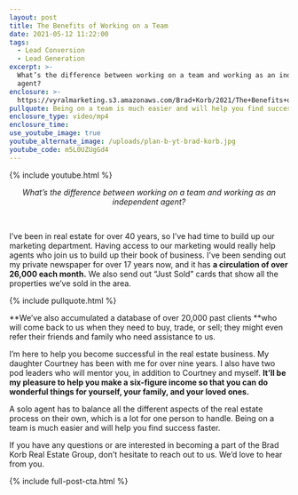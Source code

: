 ```yaml
---
layout: post
title: The Benefits of Working on a Team
date: 2021-05-12 11:22:00
tags:
  - Lead Conversion
  - Lead Generation
excerpt: >-
  What’s the difference between working on a team and working as an independent
  agent?
enclosure: >-
  https://vyralmarketing.s3.amazonaws.com/Brad+Korb/2021/The+Benefits+of+Working+on+a+Team+(1).mp4
pullquote: Being on a team is much easier and will help you find success faster.
enclosure_type: video/mp4
enclosure_time:
use_youtube_image: true
youtube_alternate_image: /uploads/plan-b-yt-brad-korb.jpg
youtube_code: m5L0UZUgGd4
---
```

{% include youtube.html %}

<center><em>What&rsquo;s the difference between working on a team and working as an independent agent?</em></center>

&nbsp;

I’ve been in real estate for over 40 years, so I’ve had time to build up our marketing department. Having access to our marketing would really help agents who join us to build up their book of business. I’ve been sending out my private newspaper for over 17 years now, and it has&nbsp;**a circulation of over 26,000 each month.**&nbsp;We also send out “Just Sold” cards that show all the properties we’ve sold in the area.

{% include pullquote.html %}

**We’ve also accumulated a database of over 20,000 past clients&nbsp;**who will come back to us when they need to buy, trade, or sell; they might even refer their friends and family who need assistance to us.

I’m here to help you become successful in the real estate business. My daughter Courtney has been with me for over nine years. I also have two pod leaders who will mentor you, in addition to Courtney and myself.&nbsp;**It’ll be my pleasure to help you make a six-figure income so that you can do wonderful things for yourself, your family, and your loved ones.**

A solo agent has to balance all the different aspects of the real estate process on their own, which is a lot for one person to handle. Being on a team is much easier and will help you find success faster.

If you have any questions or are interested in becoming a part of the Brad Korb Real Estate Group, don’t hesitate to reach out to us. We’d love to hear from you.

{% include full-post-cta.html %}
